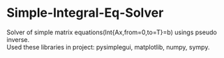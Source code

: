 # Simple-Integral-Eq-Solver
Solver of simple matrix equations(Int{Ax,from=0,to=T}=b) usings pseudo inverse.<br /> Used these libraries in project: pysimplegui, matplotlib, numpy, sympy.
